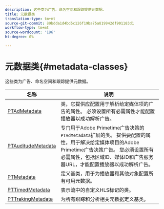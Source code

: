 ```yaml
---
description: 这些类为广告、命名空间和跟踪提供元数据。
title: 元数据类
translation-type: tm+mt
source-git-commit: 89bdda1d4bd5c126f19ba75a819942df901183d1
workflow-type: tm+mt
source-wordcount: '196'
ht-degree: 0%

---
```



# 元数据类{#metadata-classes}

这些类为广告、命名空间和跟踪提供元数据。

| **名称** | **说明** |
|---|---|
| [PTAdMetadata](https://help.adobe.com/en_US/primetime/api/psdk/appledoc/Classes/PTAdMetadata.html) | 类，它提供应配置用于解析给定媒体项的广告的属性。 必须设置所有必需属性才能配置播放器以成功解析广告。 |
| [PTAuditudeMetadata](https://help.adobe.com/en_US/primetime/api/psdk/appledoc/Classes/PTAuditudeMetadata.html) | 专门用于Adobe Primetime广告决策的`PTAdMetadata`扩展的类。 提供要配置的属性，用于解决给定媒体项目的Adobe Primetime广告决策广告。 您必须设置所有必需属性，包括区域ID、媒体ID和广告服务器URL，才能配置播放器以成功解析广告。 |
| [PTMetadata](https://help.adobe.com/en_US/primetime/api/psdk/appledoc/Classes/PTMetadata.html) | 定义基类，用于为播放器和其他对象配置所有可用元数据。 |
| [PTTimedMetadata](https://help.adobe.com/en_US/primetime/api/psdk/appledoc/Classes/PTTimedMetadata.html) | 表示流中的自定义HLS标记的类。 |
| [PTTrakingMetadata](https://help.adobe.com/en_US/primetime/api/psdk/appledoc/Classes/PTTrackingMetadata.html) | 为所有跟踪和分析相关元数据定义基类。 |